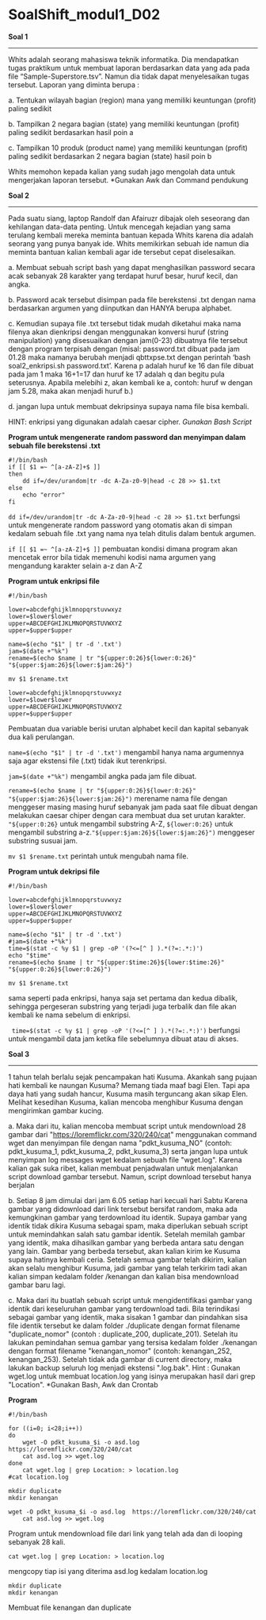# SoalShift_modul1_D02

**Soal 1**
___
Whits adalah seorang mahasiswa teknik informatika. Dia mendapatkan tugas praktikum untuk membuat laporan berdasarkan data yang ada pada file “Sample-Superstore.tsv”. Namun dia tidak dapat menyelesaikan tugas tersebut. Laporan yang diminta berupa :

a. Tentukan wilayah bagian (region) mana yang memiliki keuntungan (profit) paling sedikit

b. Tampilkan 2 negara bagian (state) yang memiliki keuntungan (profit) paling sedikit berdasarkan hasil poin a

c. Tampilkan 10 produk (product name) yang memiliki keuntungan (profit) paling sedikit berdasarkan 2 negara bagian (state) hasil poin b

Whits memohon kepada kalian yang sudah jago mengolah data untuk mengerjakan laporan tersebut.
*Gunakan Awk dan Command pendukung

**Soal 2**
___
Pada suatu siang, laptop Randolf dan Afairuzr dibajak oleh seseorang dan kehilangan
data-data penting. Untuk mencegah kejadian yang sama terulang kembali mereka
meminta bantuan kepada Whits karena dia adalah seorang yang punya banyak ide.
Whits memikirkan sebuah ide namun dia meminta bantuan kalian kembali agar ide
tersebut cepat diselesaikan.

a. Membuat sebuah script bash yang dapat menghasilkan password secara acak sebanyak 28 karakter yang terdapat huruf
besar, huruf kecil, dan angka.

b. Password acak tersebut disimpan pada file berekstensi .txt dengan nama berdasarkan argumen yang diinputkan dan HANYA berupa alphabet.

c. Kemudian supaya file .txt tersebut tidak mudah diketahui maka nama filenya akan dienkripsi dengan menggunakan konversi huruf (string manipulation) yang disesuaikan dengan jam(0-23) dibuatnya file tersebut dengan program terpisah dengan (misal: password.txt dibuat pada jam 01.28 maka namanya berubah menjadi qbttxpse.txt dengan perintah ‘bash soal2_enkripsi.sh password.txt’. Karena p adalah huruf ke 16 dan file dibuat pada jam 1 maka 16+1=17 dan huruf ke 17 adalah q dan begitu pula
seterusnya. Apabila melebihi z, akan kembali ke a, contoh: huruf w dengan jam 5.28, maka akan menjadi huruf b.)

d. jangan lupa untuk membuat dekripsinya supaya nama file bisa kembali.

HINT: enkripsi yang digunakan adalah caesar cipher.
*Gunakan Bash Script*

**Program untuk mengenerate random password dan menyimpan dalam sebuah file berekstensi .txt**
```
#!/bin/bash 
if [[ $1 =~ ^[a-zA-Z]+$ ]] 
then
	dd if=/dev/urandom|tr -dc A-Za-z0-9|head -c 28 >> $1.txt
else
	echo "error"
fi
```
``` dd if=/dev/urandom|tr -dc A-Za-z0-9|head -c 28 >> $1.txt ``` berfungsi untuk mengenerate random password yang otomatis akan di simpan kedalam sebuah file .txt yang nama nya telah ditulis dalam bentuk argumen.

```if [[ $1 =~ ^[a-zA-Z]+$ ]]``` pembuatan kondisi dimana program akan mencetak error bila tidak memenuhi kodisi nama argumen yang mengandung karakter selain a-z dan A-Z

**Program untuk enkripsi file**
```
#!/bin/bash

lower=abcdefghijklmnopqrstuvwxyz
lower=$lower$lower
upper=ABCDEFGHIJKLMNOPQRSTUVWXYZ
upper=$upper$upper

name=$(echo "$1" | tr -d '.txt')
jam=$(date +"%k")
rename=$(echo $name | tr "${upper:0:26}${lower:0:26}" "${upper:$jam:26}${lower:$jam:26}")

mv $1 $rename.txt
```
```
lower=abcdefghijklmnopqrstuvwxyz
lower=$lower$lower
upper=ABCDEFGHIJKLMNOPQRSTUVWXYZ
upper=$upper$upper
``` 
Pembuatan dua variable berisi urutan alphabet kecil dan kapital sebanyak dua kali perulangan.

```name=$(echo "$1" | tr -d '.txt')``` mengambil hanya nama argumennya saja agar ekstensi file (.txt) tidak ikut terenkripsi.

```jam=$(date +"%k")``` mengambil angka pada jam file dibuat.

```rename=$(echo $name | tr "${upper:0:26}${lower:0:26}" "${upper:$jam:26}${lower:$jam:26}")``` merename nama file dengan menggeser masing masing huruf sebanyak jam pada saat file dibuat dengan melakukan caesar chiper dengan cara membuat dua set urutan karakter. ```"${upper:0:26}``` untuk mengambil substring A-Z, ```${lower:0:26}``` untuk mengambil substring a-z.```"${upper:$jam:26}${lower:$jam:26}")``` menggeser substring susuai jam.

```mv $1 $rename.txt``` perintah untuk mengubah nama file.

**Program untuk dekripsi file**
```
#!/bin/bash

lower=abcdefghijklmnopqrstuvwxyz
lower=$lower$lower
upper=ABCDEFGHIJKLMNOPQRSTUVWXYZ
upper=$upper$upper

name=$(echo "$1" | tr -d '.txt')
#jam=$(date +"%k")
time=$(stat -c %y $1 | grep -oP '(?<=[^ ] ).*(?=:.*:)')
echo "$time"
rename=$(echo $name | tr "${upper:$time:26}${lower:$time:26}" "${upper:0:26}${lower:0:26}")

mv $1 $rename.txt
```
sama seperti pada enkripsi, hanya saja set pertama dan kedua dibalik, sehingga pergeseran substring yang terjadi juga terbalik dan file akan kembali ke nama sebelum di enkripsi.

``` time=$(stat -c %y $1 | grep -oP '(?<=[^ ] ).*(?=:.*:)')``` berfungsi untuk mengambil data jam ketika file sebelumnya dibuat atau di akses.

**Soal 3**
___
1 tahun telah berlalu sejak pencampakan hati Kusuma. Akankah sang pujaan hati kembali ke naungan Kusuma? Memang tiada maaf bagi Elen. Tapi apa daya hati yang sudah hancur, Kusuma masih terguncang akan sikap Elen. Melihat kesedihan Kusuma, kalian mencoba menghibur Kusuma dengan mengirimkan gambar kucing.

a. Maka dari itu, kalian mencoba membuat script untuk mendownload 28 gambar dari "https://loremflickr.com/320/240/cat" menggunakan command wget dan menyimpan file dengan nama "pdkt_kusuma_NO" (contoh: pdkt_kusuma_1, pdkt_kusuma_2, pdkt_kusuma_3) serta jangan lupa untuk menyimpan log messages wget kedalam sebuah file "wget.log". Karena kalian gak suka ribet, kalian membuat penjadwalan untuk menjalankan script download gambar tersebut. Namun, script download tersebut hanya berjalan

b. Setiap 8 jam dimulai dari jam 6.05 setiap hari kecuali hari Sabtu Karena gambar yang didownload dari link tersebut bersifat random, maka ada kemungkinan gambar yang terdownload itu identik. Supaya gambar yang identik tidak dikira Kusuma sebagai spam, maka diperlukan sebuah script untuk memindahkan salah satu gambar identik. Setelah memilah gambar yang identik, maka dihasilkan gambar yang berbeda antara satu dengan yang lain. Gambar yang berbeda tersebut, akan kalian kirim ke Kusuma supaya hatinya kembali ceria. Setelah semua gambar telah dikirim, kalian akan selalu menghibur Kusuma, jadi gambar yang telah terkirim tadi akan kalian simpan kedalam folder /kenangan dan kalian bisa mendownload gambar baru lagi.

c. Maka dari itu buatlah sebuah script untuk mengidentifikasi gambar yang identik dari keseluruhan gambar yang terdownload tadi. Bila terindikasi sebagai gambar yang identik, maka sisakan 1 gambar dan pindahkan sisa file identik tersebut ke dalam folder ./duplicate dengan format filename "duplicate_nomor" (contoh : duplicate_200, duplicate_201). Setelah itu lakukan pemindahan semua gambar yang tersisa kedalam folder ./kenangan  dengan format filename "kenangan_nomor" (contoh: kenangan_252, kenangan_253). Setelah tidak ada gambar di current directory, maka lakukan backup seluruh log menjadi ekstensi ".log.bak". Hint : Gunakan wget.log untuk membuat location.log yang isinya merupakan hasil dari grep "Location".
*Gunakan Bash, Awk dan Crontab

**Program**
```
#!/bin/bash

for ((i=0; i<28;i++))
do
	wget -O pdkt_kusuma_$i -o asd.log  https://loremflickr.com/320/240/cat 
	cat asd.log >> wget.log
done
	cat wget.log | grep Location: > location.log
#cat location.log

mkdir duplicate 
mkdir kenangan
```

```
wget -O pdkt_kusuma_$i -o asd.log  https://loremflickr.com/320/240/cat 
	cat asd.log >> wget.log
```
Program untuk mendownload file dari link yang telah ada dan di looping sebanyak 28 kali.

```
cat wget.log | grep Location: > location.log
```
mengcopy tiap isi yang diterima asd.log kedalam location.log

```
mkdir duplicate 
mkdir kenangan
```
Membuat file kenangan dan duplicate

